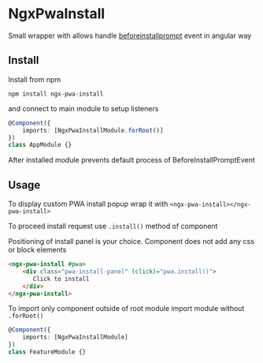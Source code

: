 # NgxPwaInstall

Small wrapper with allows handle [beforeinstallprompt](https://developer.mozilla.org/en-US/docs/Web/API/BeforeInstallPromptEvent) event in angular way

## Install
Install from npm 
```
npm install ngx-pwa-install
```

and connect to main module to setup listeners

```typescript
@Component({
    imports: [NgxPwaInstallModule.forRoot()]
})
class AppModule {}
```

After installed module prevents default process of BeforeInstallPromptEvent

## Usage
To display custom PWA install popup wrap it with `<ngx-pwa-install></ngx-pwa-install>`

To proceed install request use `.install()` method of component

Positioning of install panel is your choice. Component does not add any css or block elements
 
```html
<ngx-pwa-install #pwa>
    <div class="pwa-install-panel" (click)="pwa.install()">
       Click to install
    </div>
</ngx-pwa-install>
```

To import only component outside of root module import module without `.forRoot()`

```typescript
@Component({
    imports: [NgxPwaInstallModule]
})
class FeatureModule {}
```

